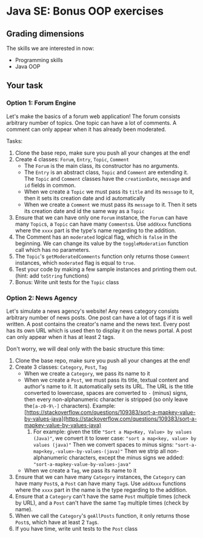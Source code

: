 # Java SE: Bonus OOP exercises

## Grading dimensions

The skills we are interested in now:

- Programming skills
- Java OOP

## Your task

### Option 1: Forum Engine

Let's make the basics of a forum web application! The forum consists arbitrary number of topics. One topic can have a lot of comments. A comment can only appear when it has already been moderated. 

Tasks:

1. Clone the base repo, make sure you push all your changes at the end!
1. Create 4 classes: `Forum`, `Entry`, `Topic`, `Comment` 
   - The `Forum` is the main class, its constructor has no arguments.    
   - The `Entry` is an abstract class, `Topic` and `Comment` are extending it. The `Topic` and `Comment` classes have the  `creationDate`, `message` and `id` fields in common.  
   - When we create a `Topic` we must pass its `title` and its `message` to it, then it sets its creation date and id automatically
   - When we create a `Comment` we must pass its `message` to it. Then it sets its creation date and id the same way as a `Topic` 
1. Ensure that we can have only one `Forum` instance, the `Forum` can have many `Topic`s, a `Topic` can have many `Comments`s. Use `addXxxx` functions where the `xxxx` part is the type's name regarding to the addition.
1. The Comment has an `moderated` logical flag, which is `false` in the beginning. We can change its value by the `toggleModeration` function call which has no parameters.
1. The `Topic`'s `getModeratedComments` function only returns those `Comment` instances, which `moderated` flag is equal to `true`.
1. Test your code by making a few sample instances and printing them out. (hint: add `toString` functions) 
1. Bonus: Write unit tests for the `Topic` class


### Option 2: News Agency

Let's simulate a news agency's website! Any news category consists arbitrary number of news posts. One post can have a lot of tags if it is well written. A post contains the creator's name and the news text. Every post has its own URL which is used then to display it on the news portal. A post can only appear when it has at least 2 tags. 

Don't worry, we will deal only with the basic structure this time:

1. Clone the base repo, make sure you push all your changes at the end!
1. Create 3 classes: `Category`, `Post`, `Tag`
   - When we create a `Category`, we pass its name to it
   - When we create a `Post`, we must pass its title, textual content and author's name to it. It automatically sets its URL. The URL is the title converted to lowercase, spaces are converted to `-` (minus) signs, then every non-alphanumeric character is stripped (so only leave the`[a-z0-9\-]` characters). Example: [https://stackoverflow.com/questions/109383/sort-a-mapkey-value-by-values-java](https://stackoverflow.com/questions/109383/sort-a-mapkey-value-by-values-java)
       1. For example: given the title `"Sort a Map<Key, Value> by values (Java)"`, we convert it to lower case: `"sort a map<key, value> by values (java)"` Then we convert spaces to minus signs: `"sort-a-map<key,-value>-by-values-(java)"` Then we strip all non-alphanumeric characters, except the minus signs we added: `"sort-a-mapkey-value-by-values-java"`
   - When we create a `Tag`, we pass its name to it
1. Ensure that we can have many `Category` instances, the `Category` can have many `Post`s, a `Post` can have many `Tag`s. Use `addXxxx` functions where the `xxxx` part in the name is the type regarding to the addition.
1. Ensure that a `Category` can't have the same `Post` multiple times (check by URL), and a `Post` can't have the same `Tag` multiple times (check by name).
1. When we call the `Category`'s `geAllPosts` function, it only returns those `Post`s, which have at least 2 `Tag`s.
1. If you have time, write unit tests to the `Post` class
